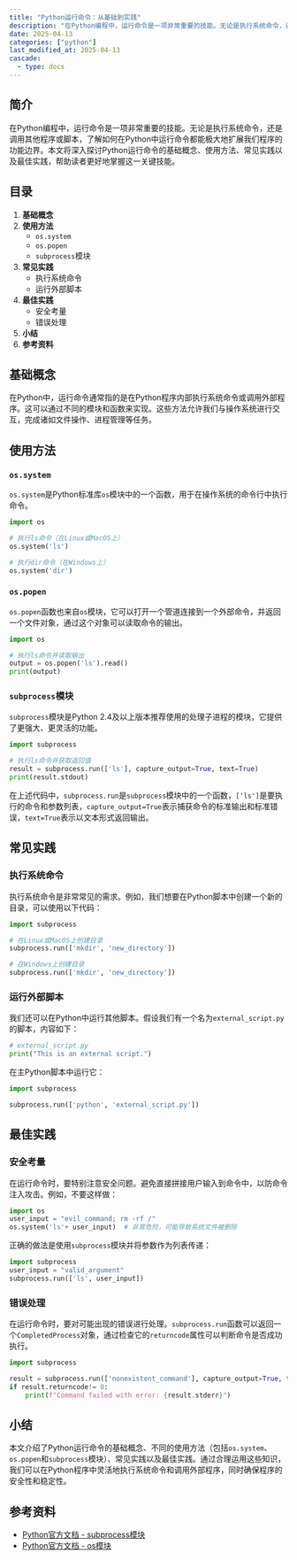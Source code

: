 ```yaml
---
title: "Python运行命令：从基础到实践"
description: "在Python编程中，运行命令是一项非常重要的技能。无论是执行系统命令，还是调用其他程序或脚本，了解如何在Python中运行命令都能极大地扩展我们程序的功能边界。本文将深入探讨Python运行命令的基础概念、使用方法、常见实践以及最佳实践，帮助读者更好地掌握这一关键技能。"
date: 2025-04-13
categories: ["python"]
last_modified_at: 2025-04-13
cascade:
  - type: docs
---
```



## 简介
在Python编程中，运行命令是一项非常重要的技能。无论是执行系统命令，还是调用其他程序或脚本，了解如何在Python中运行命令都能极大地扩展我们程序的功能边界。本文将深入探讨Python运行命令的基础概念、使用方法、常见实践以及最佳实践，帮助读者更好地掌握这一关键技能。

<!-- more -->
## 目录
1. **基础概念**
2. **使用方法**
    - `os.system`
    - `os.popen`
    - `subprocess`模块
3. **常见实践**
    - 执行系统命令
    - 运行外部脚本
4. **最佳实践**
    - 安全考量
    - 错误处理
5. **小结**
6. **参考资料**

## 基础概念
在Python中，运行命令通常指的是在Python程序内部执行系统命令或调用外部程序。这可以通过不同的模块和函数来实现。这些方法允许我们与操作系统进行交互，完成诸如文件操作、进程管理等任务。

## 使用方法

### `os.system`
`os.system`是Python标准库`os`模块中的一个函数，用于在操作系统的命令行中执行命令。

```python
import os

# 执行ls命令（在Linux或MacOS上）
os.system('ls')

# 执行dir命令（在Windows上）
os.system('dir')
```

### `os.popen`
`os.popen`函数也来自`os`模块，它可以打开一个管道连接到一个外部命令，并返回一个文件对象，通过这个对象可以读取命令的输出。

```python
import os

# 执行ls命令并读取输出
output = os.popen('ls').read()
print(output)
```

### `subprocess`模块
`subprocess`模块是Python 2.4及以上版本推荐使用的处理子进程的模块，它提供了更强大、更灵活的功能。

```python
import subprocess

# 执行ls命令并获取返回值
result = subprocess.run(['ls'], capture_output=True, text=True)
print(result.stdout)
```

在上述代码中，`subprocess.run`是`subprocess`模块中的一个函数，`['ls']`是要执行的命令和参数列表，`capture_output=True`表示捕获命令的标准输出和标准错误，`text=True`表示以文本形式返回输出。

## 常见实践

### 执行系统命令
执行系统命令是非常常见的需求。例如，我们想要在Python脚本中创建一个新的目录，可以使用以下代码：

```python
import subprocess

# 在Linux或MacOS上创建目录
subprocess.run(['mkdir', 'new_directory'])

# 在Windows上创建目录
subprocess.run(['mkdir', 'new_directory'])
```

### 运行外部脚本
我们还可以在Python中运行其他脚本。假设我们有一个名为`external_script.py`的脚本，内容如下：

```python
# external_script.py
print("This is an external script.")
```

在主Python脚本中运行它：

```python
import subprocess

subprocess.run(['python', 'external_script.py'])
```

## 最佳实践

### 安全考量
在运行命令时，要特别注意安全问题。避免直接拼接用户输入到命令中，以防命令注入攻击。例如，不要这样做：

```python
import os
user_input = "evil_command; rm -rf /"
os.system('ls'+ user_input)  # 非常危险，可能导致系统文件被删除
```

正确的做法是使用`subprocess`模块并将参数作为列表传递：

```python
import subprocess
user_input = "valid_argument"
subprocess.run(['ls', user_input])
```

### 错误处理
在运行命令时，要对可能出现的错误进行处理。`subprocess.run`函数可以返回一个`CompletedProcess`对象，通过检查它的`returncode`属性可以判断命令是否成功执行。

```python
import subprocess

result = subprocess.run(['nonexistent_command'], capture_output=True, text=True)
if result.returncode!= 0:
    print(f"Command failed with error: {result.stderr}")
```

## 小结
本文介绍了Python运行命令的基础概念、不同的使用方法（包括`os.system`、`os.popen`和`subprocess`模块）、常见实践以及最佳实践。通过合理运用这些知识，我们可以在Python程序中灵活地执行系统命令和调用外部程序，同时确保程序的安全性和稳定性。

## 参考资料
- [Python官方文档 - subprocess模块](https://docs.python.org/3/library/subprocess.html)
- [Python官方文档 - os模块](https://docs.python.org/3/library/os.html)